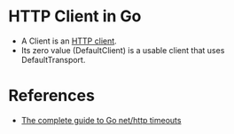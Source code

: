 # HTTP Client in Go
- A Client is an [HTTP client](https://pkg.go.dev/net/http#Client). 
- Its zero value (DefaultClient) is a usable client that uses DefaultTransport.

# References
- [The complete guide to Go net/http timeouts](https://blog.cloudflare.com/the-complete-guide-to-golang-net-http-timeouts/)